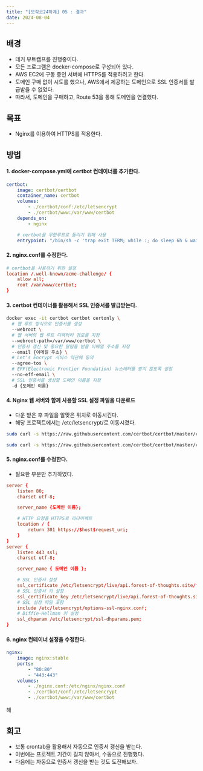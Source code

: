 ```yaml
---
title: "[모각코24하계] 05 : 결과"
date: 2024-08-04
---
```


## 배경
- 테커 부트캠프를 진행중이다.
- 모든 프로그램은 docker-compose로 구성되어 있다.
- AWS EC2에 구동 중인 서버에 HTTPS를 적용하려고 한다.
- 도메인 구매 없이 시도를 했으나, AWS에서 제공하는 도메인으로 SSL 인증서를 발급받을 수 없었다.
- 따라서, 도메인을 구매하고, Route 53을 통해 도메인을 연결했다.

## 목표
- Nginx를 이용하여 HTTPS를 적용한다.

## 방법

#### 1. docker-compose.yml에 certbot 컨테이너를 추가한다.
```yml
certbot:
    image: certbot/certbot
    container_name: certbot
    volumes:
        - ./certbot/conf:/etc/letsencrypt
        - ./certbot/www:/var/www/certbot
    depends_on:
        - nginx

    # certbot을 무한루프로 돌리기 위해 사용
    entrypoint: "/bin/sh -c 'trap exit TERM; while :; do sleep 6h & wait $${!}; done;'"
```

#### 2. nginx.conf를 수정한다.
```conf
# certbot을 사용하기 위한 설정
location /.well-known/acme-challenge/ {
    allow all;
    root /var/www/certbot;
}
```

#### 3. certbot 컨테이너를 활용해서 SSL 인증서를 발급받는다.
```bash
docker exec -it certbot certbot certonly \
  # 웹 루트 방식으로 인증서를 생성
  --webroot \
  # 웹 서버의 웹 루트 디렉터리 경로를 지정
  --webroot-path=/var/www/certbot \
  # 인증서 갱신 및 중요한 알림을 받을 이메일 주소를 지정
  --email {이메일 주소} \
  # Let's Encrypt 서비스 약관에 동의
  --agree-tos \ 
  # EFF(Electronic Frontier Foundation) 뉴스레터를 받지 않도록 설정
  --no-eff-email \
  # SSL 인증서를 생성할 도메인 이름을 지정
  -d {도메인 이름}
```

#### 4. Nginx 웹 서버와 함께 사용할 SSL 설정 파일을 다운로드
- 다운 받은 후 파일을 알맞은 위치로 이동시킨다.
- 해당 프로젝트에서는 /etc/letsencrypt/로 이동시켰다.

```bash
sudo curl -s https://raw.githubusercontent.com/certbot/certbot/master/certbot-nginx/certbot_nginx/_internal/tls_configs/options-ssl-nginx.conf > "./options-ssl-nginx.conf"

sudo curl -s https://raw.githubusercontent.com/certbot/certbot/master/certbot/certbot/ssl-dhparams.pem > "./ssl-dhparams.pem"
```

#### 5. nginx.conf를 수정한다.
- 필요한 부분만 추가하였다.
```conf
server {
    listen 80;
    charset utf-8;

    server_name {도메인 이름};

    # HTTP 요청을 HTTPS로 리다이렉트
    location / {
        return 301 https://$host$request_uri;
    }
}
server {
    listen 443 ssl;
    charset utf-8;

    server_name { 도메인 이름 };

    # SSL 인증서 설정
    ssl_certificate /etc/letsencrypt/live/api.forest-of-thoughts.site/fullchain.pem;
    # SSL 인증서 키 설정
    ssl_certificate_key /etc/letsencrypt/live/api.forest-of-thoughts.site/privkey.pem;
    # SSL 설정 파일 포함
    include /etc/letsencrypt/options-ssl-nginx.conf;
    # Diffie-Hellman 키 설정
    ssl_dhparam /etc/letsencrypt/ssl-dhparams.pem;
}
```

#### 6. nginx 컨테이너 설정을 수정한다.
```yml
nginx:
    image: nginx:stable
    ports:
        - "80:80"
        - "443:443"
    volumes:
        - ./nginx.conf:/etc/nginx/nginx.conf
        - ./certbot/conf:/etc/letsencrypt
        - ./certbot/www:/var/www/certbot
```
해
## 회고
- 보통 crontab을 활용해서 자동으로 인증서 갱신을 받는다.
- 이번에는 프로젝트 기간이 길지 않아서, 수동으로 진행했다.
- 다음에는 자동으로 인증서 갱신을 받는 것도 도전해보자.
